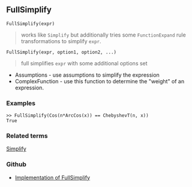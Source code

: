## FullSimplify 

```
FullSimplify(expr)
```

> works like `Simplify` but additionally tries some `FunctionExpand` rule transformations to simplify `expr`.

```
FullSimplify(expr, option1, option2, ...)
```

> full simplifies `expr` with some additional options set

* Assumptions - use assumptions to simplify the expression
* ComplexFunction - use this function to determine the "weight" of an expression.

### Examples

```
>> FullSimplify(Cos(n*ArcCos(x)) == ChebyshevT(n, x))
True
```

### Related terms 
[Simplify](Simplify.md) 

### Github

* [Implementation of FullSimplify](https://github.com/axkr/symja_android_library/blob/master/symja_android_library/matheclipse-core/src/main/java/org/matheclipse/core/builtin/SimplifyFunctions.java#L1434) 
